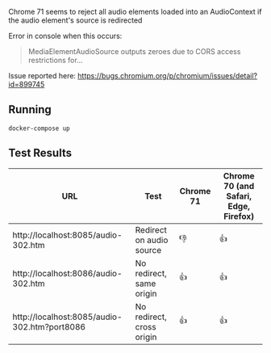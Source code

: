 Chrome 71 seems to reject all audio elements loaded into an AudioContext if the audio element's source is redirected

Error in console when this occurs:

> MediaElementAudioSource outputs zeroes due to CORS access restrictions for...

Issue reported here: https://bugs.chromium.org/p/chromium/issues/detail?id=899745

## Running

`docker-compose up`

## Test Results

|URL|Test|Chrome 71|Chrome 70 (and Safari, Edge, Firefox)
|---|---|---|---|
|http://localhost:8085/audio-302.htm|Redirect on audio source|:thumbsdown:|:thumbsup:|
|http://localhost:8086/audio-302.htm|No redirect, same origin|:thumbsup:|:thumbsup:|
|http://localhost:8085/audio-302.htm?port8086|No redirect, cross origin|:thumbsup:|:thumbsup:|
